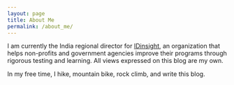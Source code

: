 ```yaml
---
layout: page
title: About Me
permalink: /about_me/
---
```


I am currently the India regional director for [IDinsight](www.idinsight.org), an organization that helps non-profits and government agencies improve their programs through rigorous testing and learning.  All views expressed on this blog are my own.

In my free time, I hike, mountain bike, rock climb, and write this blog. 
